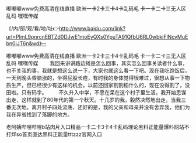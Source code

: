 嘟嘟嘟www免费高清在线直播
欧洲一卡2卡三卡4卡乱码毛
卡一卡二卡三无人区乱码
嘿嘿传媒


《/内/部/观/看/地/址👉http://www.baidu.com/link?url=PImL9pnrcnEBTZd0DJwE1moEyQXs0YpuTA91QfbU6RL0wbkiFlNcvMuEbn0iJT6n&wd》--

嘟嘟嘟www免费高清在线直播
欧洲一卡2卡三卡4卡乱码毛
卡一卡二卡三无人区乱码
嘿嘿传媒
　　我回来讲讲路边摊是怎么回事，其实怎么回事关读者什么事，也不关我的事，我就是想这么说一下，大家也就这么看一下吧。现在我吃饱饭后，一天到晚头昏脑涨的，坐得屁股长疮，有时我的身体觉得很难过，很想从事一下物质生产，但已经很少有这样的机会，以前还回家割割稻什么的，现在没得割了，没田啦。只有码字。
　　不久升入中学，不愿在呆在这个村子里生活，我开始思谋出走，这样就到了80年代的第一个秋天。十几岁的我，毅然决然地出走，当我三番无次地，离开村子四处流荡，还好的是，我的父亲和母亲并没有舍弃我，他们为我在异省找到了落脚的地方。





老阿姨哔哩哔哩b站肉片入口精品一卡二卡3卡4卡乱码理论黑料正能量爆料网站不打烊so首页直达黑料正能量tttzzz官网入口
